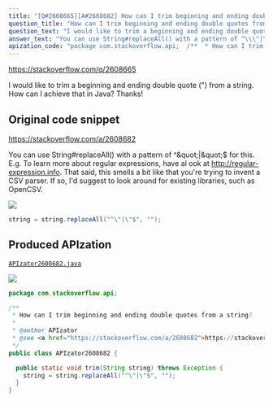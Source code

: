 ```yaml
---
title: "[Q#2608665][A#2608682] How can I trim beginning and ending double quotes from a string?"
question_title: "How can I trim beginning and ending double quotes from a string?"
question_text: "I would like to trim a beginning and ending double quote (\") from a string. How can I achieve that in Java? Thanks!"
answer_text: "You can use String#replaceAll() with a pattern of ^\\\"|\\\"$ for this. E.g. To learn more about regular expressions, have al ook at http://regular-expression.info. That said, this smells a bit like that you're trying to invent a CSV parser. If so, I'd suggest to look around for existing libraries, such as OpenCSV."
apization_code: "package com.stackoverflow.api;  /**  * How can I trim beginning and ending double quotes from a string?  *  * @author APIzator  * @see <a href=\"https://stackoverflow.com/a/2608682\">https://stackoverflow.com/a/2608682</a>  */ public class APIzator2608682 {    public static void trim(String string) throws Exception {     string = string.replaceAll(\"^\\\"|\\\"$\", \"\");   } }"
---
```


https://stackoverflow.com/q/2608665

I would like to trim a beginning and ending double quote (&quot;) from a string.
How can I achieve that in Java? Thanks!



## Original code snippet

https://stackoverflow.com/a/2608682

You can use String#replaceAll() with a pattern of ^\&quot;|\&quot;$ for this.
E.g.
To learn more about regular expressions, have al ook at http://regular-expression.info.
That said, this smells a bit like that you&#x27;re trying to invent a CSV parser. If so, I&#x27;d suggest to look around for existing libraries, such as OpenCSV.

<div class="code-logo"><img src="/stackoverflow.png" /></div>

```java
string = string.replaceAll("^\"|\"$", "");
```

## Produced APIzation

[`APIzator2608682.java`](https://github.com/pasqualesalza/apization-temp/raw/main/data/search/APIzator2608682.java)

<div class="code-logo"><img src="/apizator.png" /></div>

```java
package com.stackoverflow.api;

/**
 * How can I trim beginning and ending double quotes from a string?
 *
 * @author APIzator
 * @see <a href="https://stackoverflow.com/a/2608682">https://stackoverflow.com/a/2608682</a>
 */
public class APIzator2608682 {

  public static void trim(String string) throws Exception {
    string = string.replaceAll("^\"|\"$", "");
  }
}

```